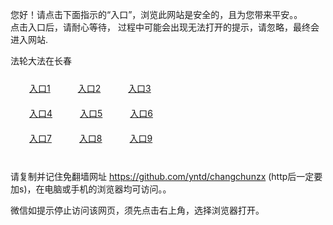 您好！请点击下面指示的“入口”，浏览此网站是安全的，且为您带来平安。。 <br/>
点击入口后，请耐心等待， 过程中可能会出现无法打开的提示，请忽略，最终会进入网站. </br>

法轮大法在长春<br/>
<div style="padding:10px"><a style="margin:20px" target="_blank" href="https://d2y0q0cbw3trr9.cloudfront.net/2Qpsp?ghlkakbn" id="ccLink1" rel="nofollow">入口1</a> <a target="_blank" style="margin:20px" href="https://d3b7rzti5t3nqu.cloudfront.net/2Qpsp?ggtstj" id="ccLink2" rel="nofollow">入口2</a> <a style="margin:20px" target="_blank" href="https://ddxr8ff5ke0sd.cloudfront.net/2Qpsp?yiyar" id="ccLink3" rel="nofollow">入口3</a></div>

<div style="padding:10px" ><a style="margin:20px" target="_blank" href="https://d2y0q0cbw3trr9.cloudfront.net/2Qpsp?ghlkakbn" id="ccLink4" rel="nofollow">入口4</a> <a style="margin:20px" href="https://d3b7rzti5t3nqu.cloudfront.net/2Qpsp?ggtstj" target="_blank" id="ccLink5" rel="nofollow">入口5</a> <a style="margin:20px" href="https://ddxr8ff5ke0sd.cloudfront.net/2Qpsp?yiyar" target="_blank" id="ccLink6" rel="nofollow">入口6</a></div>

<div style="padding:10px"><a style="margin:20px" target="_blank" href="https://d2y0q0cbw3trr9.cloudfront.net/2Qpsp?ghlkakbn" id="ccLink7" rel="nofollow">入口7</a> <a style="margin:20px" href="https://d3b7rzti5t3nqu.cloudfront.net/2Qpsp?ggtstj" target="_blank" id="ccLink8" rel="nofollow">入口8</a> <a style="margin:20px" target="_blank" href="https://ddxr8ff5ke0sd.cloudfront.net/2Qpsp?yiyar" id="ccLink9" rel="nofollow">入口9</a></div>

<br/>



请复制并记住免翻墙网址 https://github.com/yntd/changchunzx (http后一定要加s)，在电脑或手机的浏览器均可访问。。<br/>

微信如提示停止访问该网页，须先点击右上角，选择浏览器打开。
